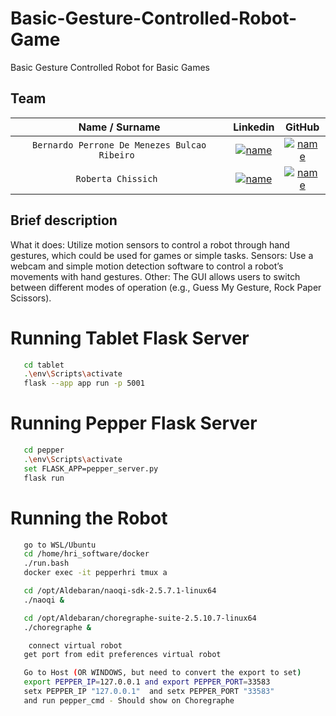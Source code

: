 # Basic-Gesture-Controlled-Robot-Game
Basic Gesture Controlled Robot for Basic Games


## Team

| **Name / Surname** | **Linkedin** | **GitHub** |
| :---: | :---: | :---: |
| `Bernardo Perrone De Menezes Bulcao Ribeiro ` | [![name](https://github.com/b-rbmp/NexxGate/blob/main/docs/logos/linkedin.png)](https://www.linkedin.com/in/b-rbmp/) | [![name](https://github.com/b-rbmp/NexxGate/blob/main/docs/logos/github.png)](https://github.com/b-rbmp) |
| `Roberta Chissich ` | [![name](https://github.com/b-rbmp/NexxGate/blob/main/docs/logos/linkedin.png)](https://www.linkedin.com/in/roberta-chissich/) | [![name](https://github.com/b-rbmp/NexxGate/blob/main/docs/logos/github.png)](https://github.com/RobCTs) |


## Brief description
What it does: Utilize motion sensors to control a robot through hand gestures, which could be used for games or simple tasks. 
Sensors: Use a webcam and simple motion detection software to control a robot’s movements with hand gestures. 
Other: The GUI allows users to switch between different modes of operation (e.g., Guess My Gesture, Rock Paper Scissors).


# Running Tablet Flask Server
```bash
   cd tablet
   .\env\Scripts\activate
   flask --app app run -p 5001
```

# Running Pepper Flask Server
```bash
   cd pepper
   .\env\Scripts\activate
   set FLASK_APP=pepper_server.py
   flask run
```

# Running the Robot
```bash
   go to WSL/Ubuntu
   cd /home/hri_software/docker
   ./run.bash
   docker exec -it pepperhri tmux a

   cd /opt/Aldebaran/naoqi-sdk-2.5.7.1-linux64
   ./naoqi &

   cd /opt/Aldebaran/choregraphe-suite-2.5.10.7-linux64
   ./choregraphe &

    connect virtual robot
   get port from edit preferences virtual robot

   Go to Host (OR WINDOWS, but need to convert the export to set)
   export PEPPER_IP=127.0.0.1 and export PEPPER_PORT=33583
   setx PEPPER_IP "127.0.0.1"  and setx PEPPER_PORT "33583"
   and run pepper_cmd - Should show on Choregraphe


```